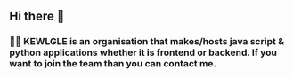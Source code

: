 ## <h2>Hi there 👋</h2>
<h3>🙋‍♀️ KEWLGLE is an organisation that makes/hosts java script & python applications whether it is frontend or backend. 
If you want to join the team than you can contact me.</h3>
<!--

**Here are some ideas to get you started:**

🙋‍♀️ A short introduction - what is your organization all about?
🌈 Contribution guidelines - how can the community get involved?
👩‍💻 Useful resources - where can the community find your docs? Is there anything else the community should know?
🍿 Fun facts - what does your team eat for breakfast?
🧙 Remember, you can do mighty things with the power of [Markdown](https://docs.github.com/github/writing-on-github/getting-started-with-writing-and-formatting-on-github/basic-writing-and-formatting-syntax)
-->
